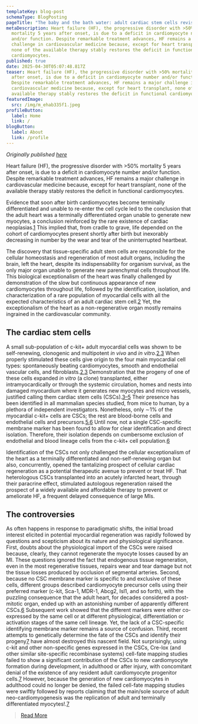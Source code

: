 ```yaml
---
templateKey: blog-post
schemaType: BlogPosting
pageTitle: "The baby and the bath water: adult cardiac stem cells revisited"
metaDescription: Heart failure (HF), the progressive disorder with >50%
  mortality 5 years after onset, is due to a deficit in cardiomyocyte number
  and/or function. Despite remarkable treatment advances, HF remains a major
  challenge in cardiovascular medicine because, except for heart transplant,
  none of the available therapy stably restores the deficit in functional
  cardiomyocytes.
published: true
date: 2025-04-30T05:07:48.817Z
teaser: Heart failure (HF), the progressive disorder with >50% mortality 5 years
  after onset, is due to a deficit in cardiomyocyte number and/or function.
  Despite remarkable treatment advances, HF remains a major challenge in
  cardiovascular medicine because, except for heart transplant, none of the
  available therapy stably restores the deficit in functional cardiomyocytes.
featuredImage:
  src: /img/m_ehab335f1.jpeg
profileButton:
  label: Home
  link: /
blogButton:
  label: About
  link: /profile
---
```

*O﻿riginally published [here](https://academic.oup.com/eurheartj/article/42/37/3814/6307071?login=false)*

Heart failure (HF), the progressive disorder with >50% mortality 5 years after onset, is due to a deficit in cardiomyocyte number and/or function. Despite remarkable treatment advances, HF remains a major challenge in cardiovascular medicine because, except for heart transplant, none of the available therapy stably restores the deficit in functional cardiomyocytes.

Evidence that soon after birth cardiomyocytes become terminally differentiated and unable to re-enter the cell cycle led to the conclusion that the adult heart was a terminally differentiated organ unable to generate new myocytes, a conclusion reinforced by the rare existence of cardiac neoplasias.[1](javascript:;) This implied that, from cradle to grave, life depended on the cohort of cardiomyocytes present shortly after birth but inexorably decreasing in number by the wear and tear of the uninterrupted heartbeat.

The discovery that tissue-specific adult stem cells are responsible for the cellular homeostasis and regeneration of most adult organs, including the brain, left the heart, despite its indispensability for organism survival, as the only major organ unable to generate new parenchymal cells throughout life. This biological exceptionalism of the heart was finally challenged by demonstration of the slow but continuous appearance of new cardiomyocytes throughout life, followed by the identification, isolation, and characterization of a rare population of myocardial cells with all the expected characteristics of an adult cardiac stem cell.[2](javascript:;) Yet, the exceptionalism of the heart as a non-regenerative organ mostly remains ingrained in the cardiovascular community.



## The cardiac stem cells

A small sub-population of c-kit+ adult myocardial cells was shown to be self-renewing, clonogenic and multipotent *in vivo* and *in vitro.*[2](javascript:;),[3](javascript:;) When properly stimulated these cells give origin to the four main myocardial cell types: spontaneously beating cardiomyocytes, smooth and endothelial vascular cells, and fibroblasts.[2](javascript:;),[3](javascript:;) Demonstration that the progeny of one of these cells expanded *in vitro* (a clone) transplanted, either intramyocardically or through the systemic circulation, homes and nests into damaged myocardium where it generates new myocytes and micro vessels, justified calling them cardiac stem cells (CSCs).[3–5](javascript:;) Their presence has been identified in all mammalian species studied, from mice to human, by a plethora of independent investigators. Nonetheless, only ∼1% of the myocardial c-kit+ cells are CSCs; the rest are blood-borne cells and endothelial cells and precursors.[5](javascript:;),[6](javascript:;) Until now, not a single CSC-specific membrane marker has been found to allow for clear identification and direct isolation. Therefore, their isolation depends on cumbersome exclusion of endothelial and blood lineage cells from the c-kit+ cell population.[6](javascript:;)

Identification of the CSCs not only challenged the cellular exceptionalism of the heart as a terminally differentiated and non-self-renewing organ but also, concurrently, opened the tantalizing prospect of cellular cardiac regeneration as a potential therapeutic avenue to prevent or treat HF. That heterologous CSCs transplanted into an acutely infarcted heart, through their paracrine effect, stimulated autologous regeneration raised the prospect of a widely available and affordable therapy to prevent or ameliorate HF, a frequent delayed consequence of large MIs.

## The controversies

As often happens in response to paradigmatic shifts, the initial broad interest elicited in potential myocardial regeneration was rapidly followed by questions and scepticism about its nature and physiological significance. First, doubts about the physiological import of the CSCs were raised because, clearly, they cannot regenerate the myocyte losses caused by an MI. These questions ignored the fact that endogenous tissue regeneration, even in the most regenerative tissues, repairs wear and tear damage but not the tissue losses produced by occlusion of segmental arteries. Second, because no CSC membrane marker is specific to and exclusive of these cells, different groups described cardiomyocyte precursor cells using their preferred marker (c-kit, Sca-1, MDR-1, Abcg2, Isl1, and so forth), with the puzzling consequence that the adult heart, for decades considered a post-mitotic organ, ended up with an astonishing number of apparently different CSCs.[6](javascript:;) Subsequent work showed that the different markers were either co-expressed by the same cell or at different physiological, differentiation or activation stages of the same cell lineage. Yet, the lack of a CSC-specific identifying membrane marker remains a source of confusion. Third, recent attempts to genetically determine the fate of the CSCs and identify their progeny[7](javascript:;) have almost destroyed this nascent field. Not surprisingly, using c-kit and other non-specific genes expressed in the CSCs, Cre-lox (and other similar site-specific recombinase systems) cell-fate mapping studies failed to show a significant contribution of the CSCs to new cardiomyocyte formation during development, in adulthood or after injury, with concomitant denial of the existence of any resident adult cardiomyocyte progenitor cells.[7](javascript:;) However, because the generation of new cardiomyocytes in adulthood could no longer be denied, the failed cell-fate mapping studies were swiftly followed by reports claiming that the main/sole source of adult neo-cardiomyogenesis was the replication of adult and terminally differentiated myocytes!.[7](javascript:;)

> [R﻿ead More](https://academic.oup.com/eurheartj/article/42/37/3814/6307071?login=false)